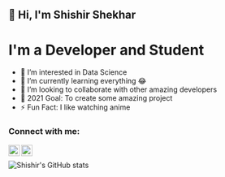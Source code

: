 ## 👋 Hi, I'm Shishir Shekhar

# I'm a Developer and Student 

- 👀 I’m interested in Data Science
- 🌱 I’m currently learning everything 😂
- 💞️ I’m looking to collaborate with other amazing developers
- 🥅 2021 Goal: To create some amazing project
- ⚡ Fun Fact: I like watching anime

### Connect with me:

[<img align="left" alt="shishir-shkehar | LinkedIn" width="22px" src="https://cdn.jsdelivr.net/npm/simple-icons@v3/icons/linkedin.svg" />](https://www.linkedin.com/in/shishir-shekhar/)
[<img align="left" alt="shishirshekharpathak | Instagram" width="22px" src="https://cdn.jsdelivr.net/npm/simple-icons@v3/icons/instagram.svg" />](https://www.instagram.com/shishirshekharpathak/)

<br>

![Shishir's GitHub stats](https://github-readme-stats.vercel.app/api?username=ShishirShekhar&show_icons=true&theme=radical)

